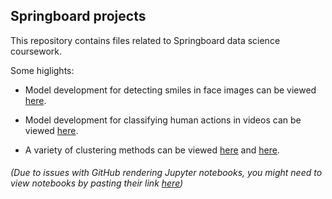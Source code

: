 ## Springboard projects
This repository contains files related to Springboard data science coursework.

Some higlights:

  * Model development for detecting smiles in face images can be viewed [here](https://github.com/adriatic13/springboard/tree/master/dsct_capstone1).

  * Model development for classifying human actions in videos can be viewed [here](https://github.com/adriatic13/springboard/tree/master/dsct_capstone2).

  * A variety of clustering methods can be viewed [here](https://github.com/adriatic13/springboard/blob/master/cluster_exercise/Adrian_Marinovich_Clustering181101.ipynb) and [here](https://github.com/adriatic13/springboard/blob/master/eda_exercise/Adrian_Marinovich_inferential_statistics_exercise_3_181010.ipynb).
  
###### (Due to issues with GitHub rendering Jupyter notebooks, you might need to view notebooks by pasting their link [here](https://nbviewer.jupyter.org/))
